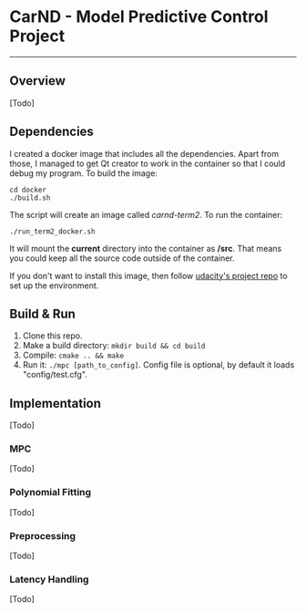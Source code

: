 # CarND - Model Predictive Control Project
---

## Overview
[Todo]

## Dependencies
I created a docker image that includes all the dependencies. Apart from those, I managed to get Qt creator to work in the container so that I could debug my program. To build the image: 

```
cd docker
./build.sh
```
The script will create an image called *carnd-term2*. To run the container:

`./run_term2_docker.sh`

It will mount the **current** directory into the container as **/src**. That means you could keep all the source code outside of the container.

If you don't want to install this image, then follow [udacity's project repo](https://github.com/udacity/CarND-MPC-Project) to set up the environment.


## Build & Run

1. Clone this repo.
2. Make a build directory: `mkdir build && cd build`
3. Compile: `cmake .. && make`
4. Run it: `./mpc [path_to_config]`. Config file is optional, by default it loads "config/test.cfg".


## Implementation
[Todo]

### MPC
[Todo]

### Polynomial Fitting
[Todo]

### Preprocessing
[Todo]

### Latency Handling
[Todo]

